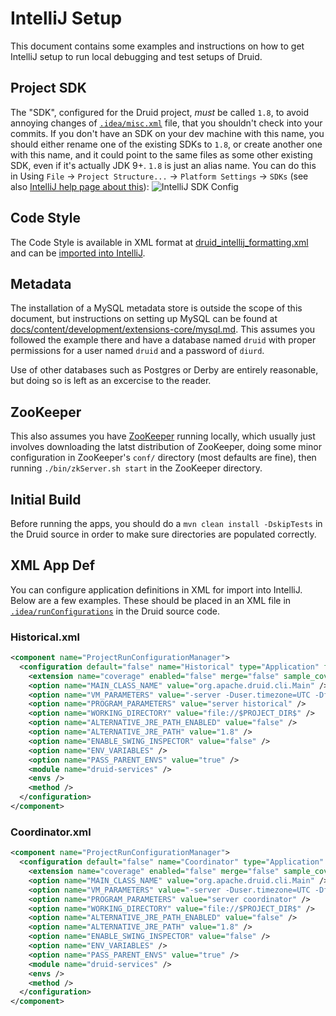 <!--
  ~ Licensed to the Apache Software Foundation (ASF) under one
  ~ or more contributor license agreements.  See the NOTICE file
  ~ distributed with this work for additional information
  ~ regarding copyright ownership.  The ASF licenses this file
  ~ to you under the Apache License, Version 2.0 (the
  ~ "License"); you may not use this file except in compliance
  ~ with the License.  You may obtain a copy of the License at
  ~
  ~   http://www.apache.org/licenses/LICENSE-2.0
  ~
  ~ Unless required by applicable law or agreed to in writing,
  ~ software distributed under the License is distributed on an
  ~ "AS IS" BASIS, WITHOUT WARRANTIES OR CONDITIONS OF ANY
  ~ KIND, either express or implied.  See the License for the
  ~ specific language governing permissions and limitations
  ~ under the License.
  -->

# IntelliJ Setup
This document contains some examples and instructions on how to get IntelliJ setup to run local debugging and test
setups of Druid.

## Project SDK

The "SDK", configured for the Druid project, *must* be called `1.8`, to avoid annoying changes of
[`.idea/misc.xml`](/.idea/misc.xml) file, that you shouldn't check into your commits. If you don't have an SDK on your
dev machine with this name, you should either rename one of the existing SDKs to `1.8`, or create another one with this
name, and it could point to the same files as some other existing SDK, even if it's actually JDK 9+. `1.8` is just
an alias name. You can do this in Using `File` -> `Project Structure...` -> `Platform Settings` -> `SDKs`
(see also [IntelliJ help page about this](https://www.jetbrains.com/help/idea/configuring-intellij-platform-plugin-sdk.html)):
![IntelliJ SDK Config](intellij-sdk-config.jpg)

## Code Style
The Code Style is available in XML format at [druid_intellij_formatting.xml](druid_intellij_formatting.xml) and can be [imported into IntelliJ](https://www.jetbrains.com/help/idea/2017.1/copying-code-style-settings.html).

## Metadata
The installation of a MySQL metadata store is outside the scope of this document, but instructions on setting up MySQL can be found at [docs/content/development/extensions-core/mysql.md](docs/content/development/extensions-core/mysql.md). This assumes you followed the example there and have a database named `druid` with proper permissions for a user named `druid` and a password of `diurd`.

Use of other databases such as Postgres or Derby are entirely reasonable, but doing so is left as an excercise to the reader.

## ZooKeeper
This also assumes you have [ZooKeeper](http://zookeeper.apache.org/releases.html) running locally, which usually just involves downloading the latst distribution of ZooKeeper, doing some minor configuration in ZooKeeper's `conf/` directory (most defaults are fine), then running `./bin/zkServer.sh start` in the ZooKeeper directory. 

## Initial Build
Before running the apps, you should do a `mvn clean install -DskipTests` in the Druid source in order to make sure directories are populated correctly.

## XML App Def
You can configure application definitions in XML for import into IntelliJ. Below are a few examples. These should be placed in an XML file in [`.idea/runConfigurations`](/.idea/runConfigurations) in the Druid source code.

### Historical.xml
```xml
<component name="ProjectRunConfigurationManager">
  <configuration default="false" name="Historical" type="Application" factoryName="Application">
    <extension name="coverage" enabled="false" merge="false" sample_coverage="true" runner="idea" />
    <option name="MAIN_CLASS_NAME" value="org.apache.druid.cli.Main" />
    <option name="VM_PARAMETERS" value="-server -Duser.timezone=UTC -Dfile.encoding=UTF-8 -Xmx2G -XX:MaxJavaStackTraceDepth=9999 -XX:+UseG1GC -XX:+PrintGCDetails -XX:+PrintGCTimeStamps -XX:+PrintAdaptiveSizePolicy -XX:+PrintReferenceGC -verbose:gc -XX:+PrintFlagsFinal -Djava.util.logging.manager=org.apache.logging.log4j.jul.LogManager -Dorg.jboss.logging.provider=slf4j -Dlog4j.configurationFile=$PROJECT_DIR$/core/src/main/resources/log4j2.debug.xml -Ddruid.host=localhost -Ddruid.service=historical -Ddruid.server.maxSize=10000000000 -Ddruid.processing.buffer.sizeBytes=100000000 -Ddruid.extensions.hadoopDependenciesDir=$PROJECT_DIR$/distribution/target/hadoop-dependencies/ -Ddruid.extensions.directory=$PROJECT_DIR$/distribution/target/extensions/ -Ddruid.extensions.loadList=[\&quot;druid-s3-extensions\&quot;,\&quot;druid-histogram\&quot;,\&quot;mysql-metadata-storage\&quot;] -Ddruid.historical.cache.useCache=false -Ddruid.historical.cache.populateCache=false -Ddruid.segmentCache.locations=&quot;[{\&quot;path\&quot;:\&quot;/tmp/druid/indexCache\&quot;,\&quot;maxSize\&quot;:10000000000}]&quot; -Ddruid.zk.service.host=localhost -Ddruid.processing.numThreads=1 -Ddruid.server.http.numThreads=50 -Ddruid.serverview.type=batch -Ddruid.emitter=logging" />
    <option name="PROGRAM_PARAMETERS" value="server historical" />
    <option name="WORKING_DIRECTORY" value="file://$PROJECT_DIR$" />
    <option name="ALTERNATIVE_JRE_PATH_ENABLED" value="false" />
    <option name="ALTERNATIVE_JRE_PATH" value="1.8" />
    <option name="ENABLE_SWING_INSPECTOR" value="false" />
    <option name="ENV_VARIABLES" />
    <option name="PASS_PARENT_ENVS" value="true" />
    <module name="druid-services" />
    <envs />
    <method />
  </configuration>
</component>
```

### Coordinator.xml
```xml
<component name="ProjectRunConfigurationManager">
  <configuration default="false" name="Coordinator" type="Application" factoryName="Application">
    <extension name="coverage" enabled="false" merge="false" sample_coverage="true" runner="idea" />
    <option name="MAIN_CLASS_NAME" value="org.apache.druid.cli.Main" />
    <option name="VM_PARAMETERS" value="-server -Duser.timezone=UTC -Dfile.encoding=UTF-8 -Xmx256M -Xmx256M -XX:+UseG1GC -XX:+PrintGCDetails -XX:+PrintGCTimeStamps -XX:+PrintAdaptiveSizePolicy -XX:+PrintReferenceGC -verbose:gc -XX:+PrintFlagsFinal -Djava.util.logging.manager=org.apache.logging.log4j.jul.LogManager -Dorg.jboss.logging.provider=slf4j -Ddruid.host=localhost -Ddruid.service=coordinator -Ddruid.extensions.directory=$PROJECT_DIR$/distribution/target/extensions/ -Ddruid.extensions.loadList=[\&quot;druid-s3-extensions\&quot;,\&quot;druid-histogram\&quot;,\&quot;mysql-metadata-storage\&quot;] -Ddruid.zk.service.host=localhost -Ddruid.metadata.storage.type=mysql -Ddruid.metadata.storage.connector.connectURI=&quot;jdbc:mysql://localhost:3306/druid&quot; -Ddruid.metadata.storage.connector.user=druid -Ddruid.metadata.storage.connector.password=diurd -Ddruid.serverview.type=batch -Ddruid.emitter=logging -Ddruid.coordinator.period=PT10S -Ddruid.coordinator.startDelay=PT5S" />
    <option name="PROGRAM_PARAMETERS" value="server coordinator" />
    <option name="WORKING_DIRECTORY" value="file://$PROJECT_DIR$" />
    <option name="ALTERNATIVE_JRE_PATH_ENABLED" value="false" />
    <option name="ALTERNATIVE_JRE_PATH" value="1.8" />
    <option name="ENABLE_SWING_INSPECTOR" value="false" />
    <option name="ENV_VARIABLES" />
    <option name="PASS_PARENT_ENVS" value="true" />
    <module name="druid-services" />
    <envs />
    <method />
  </configuration>
</component>
```
